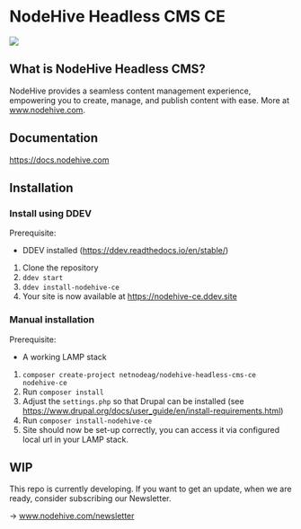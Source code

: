 # NodeHive Headless CMS CE

<img src="https://docs.nodehive.com/nodehive-dashboard.png">

## What is NodeHive Headless CMS?

NodeHive provides a seamless content management experience, empowering you to create, manage, and publish content with ease. More at www.nodehive.com.

## Documentation

https://docs.nodehive.com

## Installation

### Install using DDEV

  Prerequisite:
   - DDEV installed (https://ddev.readthedocs.io/en/stable/)

1.  Clone the repository
2. `ddev start`
3. `ddev install-nodehive-ce`
4. Your site is now available at https://nodehive-ce.ddev.site

### Manual installation

  Prerequisite:
   - A working LAMP stack

  1. `composer create-project netnodeag/nodehive-headless-cms-ce nodehive-ce`
  2. Run `composer install`
  3. Adjust the `settings.php` so that Drupal can be installed (see https://www.drupal.org/docs/user_guide/en/install-requirements.html)
  4. Run `composer install-nodehive-ce`
  5. Site should now be set-up correctly, you can access it via configured local url in your LAMP stack.


## WIP

This repo is currently developing. If you want to get an update, when we are ready, consider subscribing our Newsletter.

-> www.nodehive.com/newsletter

